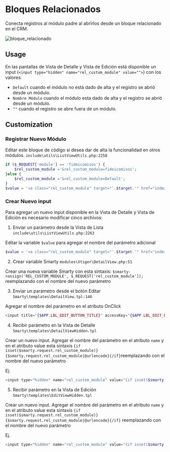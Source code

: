 # Bloques Relacionados
Conecta registros al módulo padre al abrirlos desde un bloque relacionado en el CRM.

![bloque_relacionado](https://user-images.githubusercontent.com/80594356/113602030-b75a0680-9607-11eb-8f2b-aa5207d2df46.png)

## Usage
En las pantallas de Vista de Detalle y Vista de Edición está disponible un input (`<input type="hidden" name="rel_custom_module" value="">`) con los valores:
- `Default` cuando el módulo no está dado de alta y el registro se abrió desde un módulo.
- `Nombre Módulo` cuando el módulo esta dado de alta y el registro se abrió desde un módulo.
- `""` cuando el registro se abre fuera de un módulo.

## Customization

### Registrar Nuevo Módulo
Editar este bloque de código si desea dar de alta la funcionalidad en otros módulos.
`include\utils\ListViewUtils.php:2258`

```php
if ($_REQUEST['module'] == 'fideicomisos') {
	$rel_custom_module ='&rel_custom_module=fideicomisos';
}else {
	$rel_custom_module ='&rel_custom_module=Default';
}
$value = '<a class="rel_custom_module" target="'.$target.'" href="index.php?action=DetailView&module=' . $module . '&record=' . $entity_id . '&parenttab=' . $tabname . $rel_custom_module .'" id = ' . $count . '>' . textlength_check($temp_val) . '</a>';
```
### Crear Nuevo input
Para agregar un nuevo input disponible en la Vista de Detalle y Vista de Edición es necesario modificar cinco archivos:
1. Enviar un parámetro desde la Vista de Lista `include\utils\ListViewUtils.php:2263`

Editar la variable `$value` para agregar el nombre del parámetro adicional
```php
$value = '<a class="rel_custom_module" target="'.$target.'" href="index.php?action=DetailView&module=' . $module . '&record=' . $entity_id . '&parenttab=' . $tabname . $rel_custom_module .'" id = ' . $count . '>' . textlength_check($temp_val) . '</a>';
```

2. Crear variable Smarty `modules\Vtiger\DetailView.php:51`

Crear una nueva variable Smarty con esta sintaxis:
`$smarty->assign('REL_CUSTOM_MODULE', $_REQUEST['rel_custom_module']);` reemplazando con el nombre del nuevo parámetro

3. Enviar un parámetro desde el botón Editar `Smarty\templates\DetailView.tpl:146`

Agregar el nombre del parámetro en el atributo OnClick
```php
<input title="{$APP.LBL_EDIT_BUTTON_TITLE}" accessKey="{$APP.LBL_EDIT_BUTTON_KEY}" class="crmbutton small edit" onclick="DetailView.rel_custom_module.value='{$REL_CUSTOM_MODULE}'; DetailView.return_module.value='{$MODULE}'; DetailView.return_action.value='DetailView'; DetailView.return_id.value='{$ID}';DetailView.module.value='{$MODULE}';submitFormForAction('DetailView','EditView');" type="button" name="Edit" value="&nbsp;{$APP.LBL_EDIT_BUTTON_LABEL}&nbsp;">&nbsp;
```

4. Recibir parámetro en la Vista de Detalle `Smarty\templates\DetailViewHidden.tpl`

Crear un nuevo input. Agregar el nombre del parámetro en el atributo `name` y en el atributo value esta sintaxis `{if isset($smarty.request.rel_custom_module)}{$smarty.request.rel_custom_module|@urlencode}{/if}`reemplazando con el nombre del nuevo parámetro

Ej. 
```php
<input type="hidden" name="rel_custom_module" value="{if isset($smarty.request.rel_custom_module)}{$smarty.request.rel_custom_module|@urlencode}{/if}" />
```
5.  Recibir parámetro en la Vista de Edición `Smarty\templates\EditViewHidden.tpl`

Crear un nuevo input. Agregar el nombre del parámetro en el atributo `name` y en el atributo value esta sintaxis `{if isset($smarty.request.rel_custom_module)}{$smarty.request.rel_custom_module|@urlencode}{/if}` reemplazando con el nombre del nuevo parámetro

Ej. 
```php
<input type="hidden" name="rel_custom_module" value="{if isset($smarty.request.rel_custom_module)}{$smarty.request.rel_custom_module|@urlencode}{/if}" />
```
